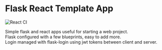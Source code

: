 # Flask React Template App

![React CI](https://github.com/jj-style/FlaskReactTemplateApp/workflows/React%20CI/badge.svg)

Simple flask and react apps useful for starting a web project.  
Flask configured with a few blueprints, easy to add more.  
Login managed with flask-login using jwt tokens between client and server.

